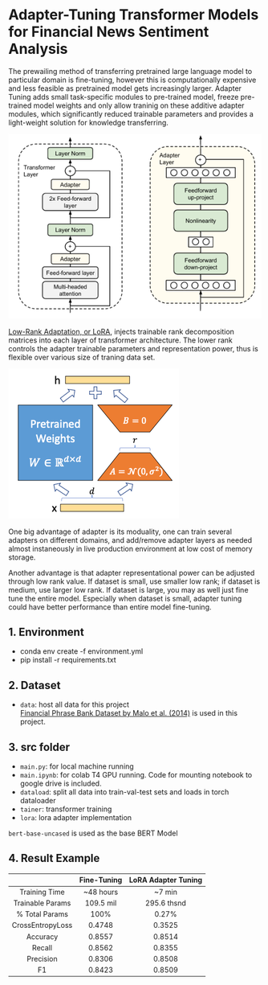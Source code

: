 # Adapter-Tuning Transformer Models for Financial News Sentiment Analysis

The prewailing method of transferring pretrained large language model to particular domain is fine-tuning, however this is computationally expensive and less feasible as pretrained model gets increasingly larger. Adapter Tuning adds small task-specific modules to pre-trained model, freeze pre-trained model weights and only allow traninig on these additive adapter modules, which significantly reduced trainable parameters and provides a light-weight solution for knowledge transferring. 

![Adapter Layer](./images/adaper_layer.PNG)

[Low-Rank Adaptation, or LoRA](https://arxiv.org/abs/2106.09685), injects trainable rank decomposition matrices into each layer of transformer architecture. The lower rank controls the adapter trainable parameters and representation power, thus is flexible over various size of traning data set.

![LoRA Adapter](./images/lora_adapter.png)

One big advantage of adapter is its moduality, one can train several adapters on different domains, and add/remove adapter layers as needed almost instaneously in live production environment at low cost of memory storage.

Another advantage is that adapter representational power can be adjusted through low rank value. If dataset is small, use smaller low rank; if dataset is medium, use larger low rank. If dataset is large, you may as well just fine tune the entire model. Especially when dataset is small, adapter tuning could have better performance than entire model fine-tuning.

## 1. Environment
- conda env create -f environment.yml
- pip install -r requirements.txt

## 2. Dataset
- `data`: host all data for this project \
[Financial Phrase Bank Dataset by Malo et al. (2014)](https://huggingface.co/datasets/takala/financial_phrasebank) is used in this project.

## 3. src folder
- `main.py`: for local machine running
- `main.ipynb`: for colab T4 GPU running. Code for mounting notebook to google drive is included.
- `dataload`: split all data  into train-val-test sets and loads in torch dataloader
- `tainer`: transformer training
- `lora`: lora adapter implementation

`bert-base-uncased` is used as the base BERT Model

## 4. Result Example
|                   | Fine-Tuning | LoRA Adapter Tuning | 
| :---:             | :---:   | :---:   |
| Training Time     | ~48 hours | ~7 min        |
| Trainable Params  | 109.5 mil | 295.6 thsnd   |
| % Total Params    | 100%      | 0.27%         | 
| CrossEntropyLoss  | 0.4748  | 0.3525  |
| Accuracy          | 0.8557  | 0.8514  |
| Recall            | 0.8562  | 0.8355  |
| Precision         | 0.8306  | 0.8508  |
| F1                | 0.8423  | 0.8509  |


